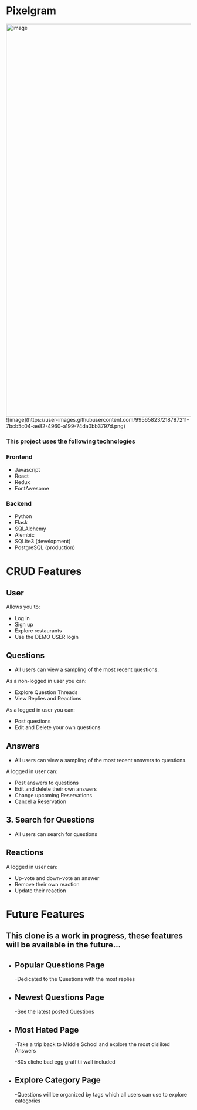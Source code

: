 # Pixelgram

<img width="1071" alt="image" src="https://user-images.githubusercontent.com/99565823/214959004-71a68a46-6dd0-400d-941c-6bde433dc86a.png">
![image](https://user-images.githubusercontent.com/99565823/218787211-7bcb5c04-ae82-4960-a199-74da0bb3797d.png)


### This project uses the following technologies
### Frontend
* Javascript
* React
* Redux
* FontAwesome
### Backend
* Python
* Flask
* SQLAlchemy
* Alembic
* SQLite3 (development)
* PostgreSQL (production)

# CRUD Features

## User
Allows you to:
   - Log in
   - Sign up
   - Explore restaurants
   - Use the DEMO USER login

## Questions
   - All users can view a sampling of the most recent questions.

As a non-logged in user you can:
   - Explore Question Threads
   - View Replies and Reactions

As a logged in user you can:
   - Post questions
   - Edit and Delete your own questions

## Answers
   - All users can view a sampling of the most recent answers to questions.

A logged in user can:
 - Post answers to questions
 - Edit and delete their own answers
 - Change upcoming Reservations
 - Cancel a Reservation

 ## 3. Search for Questions

- All users can search for questions

## Reactions
A logged in user can:
 - Up-vote and down-vote an answer
 - Remove their own reaction
 - Update their reaction


# Future Features

## This clone is a work in progress, these features will be available in the future...

- ## Popular Questions Page
   -Dedicated to the Questions with the most replies
- ## Newest Questions Page
   -See the latest posted Questions
- ## Most Hated Page
   -Take a trip back to Middle School and explore the most disliked Answers

   -80s cliche bad egg graffitii wall included
- ## Explore Category Page
   -Questions will be organized by tags which all users can use to explore categories
